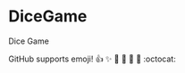 # DiceGame
Dice Game

GitHub supports emoji!
:+1: :sparkles: :camel: :tada:
:rocket: :metal: :octocat: 
